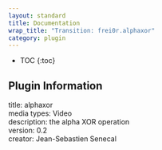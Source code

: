 ```yaml
---
layout: standard
title: Documentation
wrap_title: "Transition: frei0r.alphaxor"
category: plugin
---
```

* TOC
{:toc}

## Plugin Information

title: alphaxor  
media types:
Video  
description: the alpha XOR operation  
version: 0.2  
creator: Jean-Sebastien Senecal  
